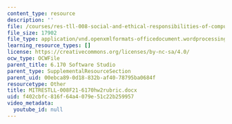 ```yaml
---
content_type: resource
description: ''
file: /courses/res-tll-008-social-and-ethical-responsibilities-of-computing-serc/f402cbfc816f64a4079e51c22b259957_MITRESTLL-008F21-6170hw2rubric.docx
file_size: 17902
file_type: application/vnd.openxmlformats-officedocument.wordprocessingml.document
learning_resource_types: []
license: https://creativecommons.org/licenses/by-nc-sa/4.0/
ocw_type: OCWFile
parent_title: 6.170 Software Studio
parent_type: SupplementalResourceSection
parent_uid: 00ebca89-0d18-832b-af40-78795ba0684f
resourcetype: Other
title: MITRESTLL-008F21-6170hw2rubric.docx
uid: f402cbfc-816f-64a4-079e-51c22b259957
video_metadata:
  youtube_id: null
---
```


